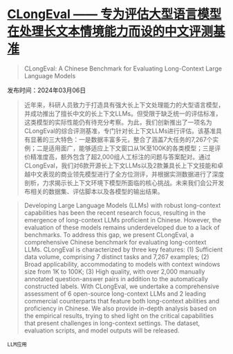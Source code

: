 # [CLongEval —— 专为评估大型语言模型在处理长文本情境能力而设的中文评测基准](https://arxiv.org/abs/2403.03514)

> CLongEval: A Chinese Benchmark for Evaluating Long-Context Large Language Models

发布时间：2024年03月06日

> 近年来，科研人员致力于打造具有强大长上下文处理能力的大型语言模型，并成功推出了擅长中文的长上下文LLMs。但受限于缺乏统一的评估标准，这类模型的实际性能仍有待充分考察。为此，我们创新推出了一项名为CLongEval的综合评测基准，专门针对长上下文LLMs进行评估。该基准具有显著的三大特色：一是数据丰富多元，整合了涵盖7大任务的7,267个实例；二是适用面广，能够适应上下文窗口从1K至100K的各类模型；三是评价精准度高，额外包含了超2,000组人工标注的问题与答案配对。通过CLongEval，我们对6款开源长上下文LLMs以及2款兼具长上下文技能和卓越中文表现的商业领先模型进行了全方位测评，并根据实测数据进行了深度剖析，力求揭示长上下文环境下模型所面临的核心挑战。未来我们会公开发布相关的数据集、评估脚本以及各模型的输出结果。

> Developing Large Language Models (LLMs) with robust long-context capabilities has been the recent research focus, resulting in the emergence of long-context LLMs proficient in Chinese. However, the evaluation of these models remains underdeveloped due to a lack of benchmarks. To address this gap, we present CLongEval, a comprehensive Chinese benchmark for evaluating long-context LLMs. CLongEval is characterized by three key features: (1) Sufficient data volume, comprising 7 distinct tasks and 7,267 examples; (2) Broad applicability, accommodating to models with context windows size from 1K to 100K; (3) High quality, with over 2,000 manually annotated question-answer pairs in addition to the automatically constructed labels. With CLongEval, we undertake a comprehensive assessment of 6 open-source long-context LLMs and 2 leading commercial counterparts that feature both long-context abilities and proficiency in Chinese. We also provide in-depth analysis based on the empirical results, trying to shed light on the critical capabilities that present challenges in long-context settings. The dataset, evaluation scripts, and model outputs will be released.

`LLM应用`